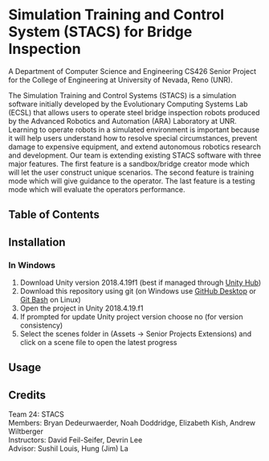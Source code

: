 # Simulation Training and Control System (STACS) for Bridge Inspection

A Department of Computer Science and Engineering CS426 Senior Project for the College of Engineering at University of Nevada, Reno (UNR).

The Simulation Training and Control Systems (STACS) is a simulation software initially developed by the Evolutionary Computing Systems Lab (ECSL) that allows users to operate steel bridge inspection robots produced by the Advanced Robotics and Automation (ARA) Laboratory at UNR. Learning to operate robots in a simulated environment is important because it will help users understand how to resolve special circumstances, prevent damage to expensive equipment, and extend autonomous robotics research and development. Our team is extending existing STACS software with three major features. The first feature is a sandbox/bridge creator mode which will let the user construct unique scenarios. The second feature is training mode which will give guidance to the operator. The last feature is a testing mode which will evaluate the operators performance.

## Table of Contents

## Installation

### In Windows
1. Download Unity version 2018.4.19f1 (best if managed through [Unity Hub](https://public-cdn.cloud.unity3d.com/hub/prod/UnityHubSetup.exe))
2. Download this repository using git (on Windows use [GitHub Desktop](https://desktop.github.com/) or [Git Bash](https://git-scm.com/downloads) on Linux)
3. Open the project in Unity 2018.4.19.f1
4. If prompted for update Unity project version choose no (for version consistency)
5. Select the scenes folder in (Assets -> Senior Projects Extensions) and click on a scene file to open the latest progress

## Usage

## Credits

Team 24: STACS  
Members: Bryan Dedeurwaerder, Noah Doddridge, Elizabeth Kish, Andrew Wiltberger  
Instructors: David Feil-Seifer, Devrin Lee  
Advisor: Sushil Louis, Hung (Jim) La  



